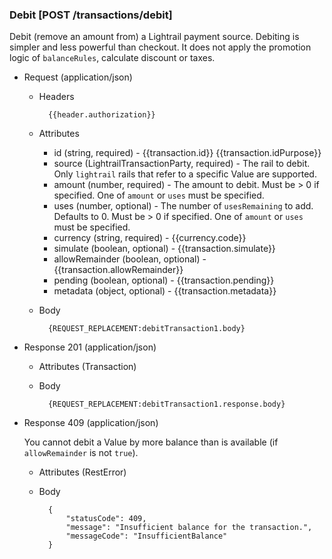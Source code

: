 ### Debit [POST /transactions/debit]

Debit (remove an amount from) a Lightrail payment source.  Debiting is simpler and less powerful than checkout.  It does not apply the promotion logic of `balanceRules`, calculate discount or taxes.

+ Request (application/json)

    + Headers
    
            {{header.authorization}}
        
    + Attributes
        + id (string, required) - {{transaction.id}}  {{transaction.idPurpose}}
        + source (LightrailTransactionParty, required) - The rail to debit.  Only `lightrail` rails that refer to a specific Value are supported.
        + amount (number, required) - The amount to debit.  Must be > 0 if specified.  One of `amount` or `uses` must be specified.
        + uses (number, optional) - The number of `usesRemaining` to add.  Defaults to 0.  Must be > 0 if specified.  One of `amount` or `uses` must be specified.
        + currency (string, required) - {{currency.code}}
        + simulate (boolean, optional) - {{transaction.simulate}}
        + allowRemainder (boolean, optional) - {{transaction.allowRemainder}}
        + pending (boolean, optional) - {{transaction.pending}}
        + metadata (object, optional) - {{transaction.metadata}}

    + Body

            {REQUEST_REPLACEMENT:debitTransaction1.body}
    
+ Response 201 (application/json)

    + Attributes (Transaction)

    + Body

            {REQUEST_REPLACEMENT:debitTransaction1.response.body}

+ Response 409 (application/json)

    You cannot debit a Value by more balance than is available (if `allowRemainder` is not `true`).

    + Attributes (RestError)

    + Body

            {
                "statusCode": 409,
                "message": "Insufficient balance for the transaction.",
                "messageCode": "InsufficientBalance"
            }
